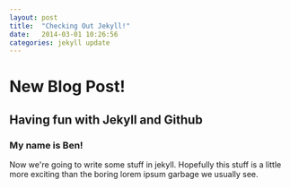 ```yaml
---
layout: post
title:  "Checking Out Jekyll!"
date:   2014-03-01 10:26:56
categories: jekyll update
---
```


# New Blog Post! 

## Having fun with Jekyll and Github 

### My name is Ben! 

Now we're going to write some stuff in jekyll. Hopefully this stuff is a little more exciting than the boring lorem ipsum garbage we usually see. 